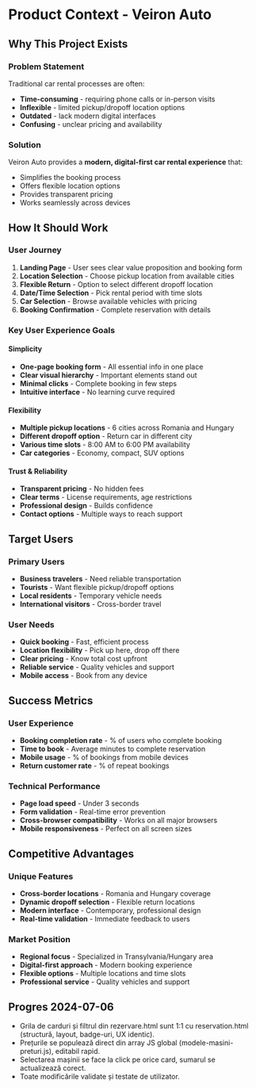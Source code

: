 # Product Context - Veiron Auto

## Why This Project Exists

### Problem Statement
Traditional car rental processes are often:
- **Time-consuming** - requiring phone calls or in-person visits
- **Inflexible** - limited pickup/dropoff location options
- **Outdated** - lack modern digital interfaces
- **Confusing** - unclear pricing and availability

### Solution
Veiron Auto provides a **modern, digital-first car rental experience** that:
- Simplifies the booking process
- Offers flexible location options
- Provides transparent pricing
- Works seamlessly across devices

## How It Should Work

### User Journey
1. **Landing Page** - User sees clear value proposition and booking form
2. **Location Selection** - Choose pickup location from available cities
3. **Flexible Return** - Option to select different dropoff location
4. **Date/Time Selection** - Pick rental period with time slots
5. **Car Selection** - Browse available vehicles with pricing
6. **Booking Confirmation** - Complete reservation with details

### Key User Experience Goals

#### Simplicity
- **One-page booking form** - All essential info in one place
- **Clear visual hierarchy** - Important elements stand out
- **Minimal clicks** - Complete booking in few steps
- **Intuitive interface** - No learning curve required

#### Flexibility
- **Multiple pickup locations** - 6 cities across Romania and Hungary
- **Different dropoff option** - Return car in different city
- **Various time slots** - 8:00 AM to 6:00 PM availability
- **Car categories** - Economy, compact, SUV options

#### Trust & Reliability
- **Transparent pricing** - No hidden fees
- **Clear terms** - License requirements, age restrictions
- **Professional design** - Builds confidence
- **Contact options** - Multiple ways to reach support

## Target Users

### Primary Users
- **Business travelers** - Need reliable transportation
- **Tourists** - Want flexible pickup/dropoff options
- **Local residents** - Temporary vehicle needs
- **International visitors** - Cross-border travel

### User Needs
- **Quick booking** - Fast, efficient process
- **Location flexibility** - Pick up here, drop off there
- **Clear pricing** - Know total cost upfront
- **Reliable service** - Quality vehicles and support
- **Mobile access** - Book from any device

## Success Metrics

### User Experience
- **Booking completion rate** - % of users who complete booking
- **Time to book** - Average minutes to complete reservation
- **Mobile usage** - % of bookings from mobile devices
- **Return customer rate** - % of repeat bookings

### Technical Performance
- **Page load speed** - Under 3 seconds
- **Form validation** - Real-time error prevention
- **Cross-browser compatibility** - Works on all major browsers
- **Mobile responsiveness** - Perfect on all screen sizes

## Competitive Advantages

### Unique Features
- **Cross-border locations** - Romania and Hungary coverage
- **Dynamic dropoff selection** - Flexible return locations
- **Modern interface** - Contemporary, professional design
- **Real-time validation** - Immediate feedback to users

### Market Position
- **Regional focus** - Specialized in Transylvania/Hungary area
- **Digital-first approach** - Modern booking experience
- **Flexible options** - Multiple locations and time slots
- **Professional service** - Quality vehicles and support 

## Progres 2024-07-06
- Grila de carduri și filtrul din rezervare.html sunt 1:1 cu reservation.html (structură, layout, badge-uri, UX identic).
- Prețurile se populează direct din array JS global (modele-masini-preturi.js), editabil rapid.
- Selectarea mașinii se face la click pe orice card, sumarul se actualizează corect.
- Toate modificările validate și testate de utilizator. 